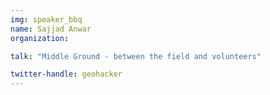 ```yaml
---
img: speaker_bbq
name: Sajjad Anwar
organization: 

talk: "Middle Ground - between the field and volunteers"

twitter-handle: geohacker
---
```

